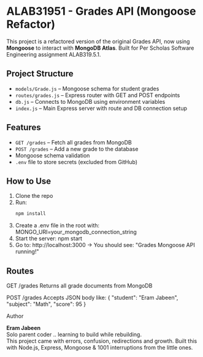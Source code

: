 # ALAB31951 - Grades API (Mongoose Refactor)

This project is a refactored version of the original Grades API, now using **Mongoose** to interact with **MongoDB Atlas**. Built for Per Scholas Software Engineering assignment ALAB319.5.1.

## Project Structure

- `models/Grade.js` – Mongoose schema for student grades
- `routes/grades.js` – Express router with GET and POST endpoints
- `db.js` – Connects to MongoDB using environment variables
- `index.js` – Main Express server with route and DB connection setup

## Features

- `GET /grades` – Fetch all grades from MongoDB
- `POST /grades` – Add a new grade to the database
- Mongoose schema validation
- `.env` file to store secrets (excluded from GitHub)

## How to Use

1. Clone the repo
2. Run:
   ```bash
   npm install
3. Create a .env file in the root with: MONGO_URI=your_mongodb_connection_string
4. Start the server: npm start
5. Go to:
http://localhost:3000 → You should see:
"Grades Mongoose API running!"

## Routes
GET /grades
Returns all grade documents from MongoDB

POST /grades
Accepts JSON body like:
{
  "student": "Eram Jabeen",
  "subject": "Math",
  "score": 95
}

Author

**Eram Jabeen**  
Solo parent coder .. learning to build while rebuilding.  
This project came with errors, confusion, redirections and growth. 
Built this with Node.js, Express, Mongoose & 1001 interruptions from the little ones. 

